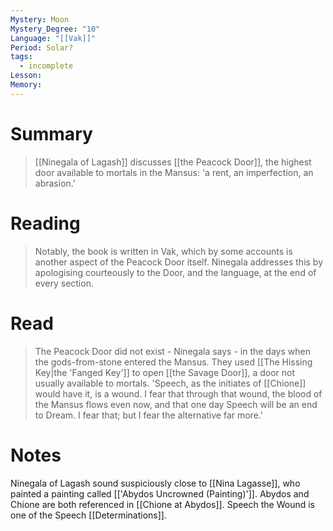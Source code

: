 ```yaml
---
Mystery: Moon
Mystery_Degree: "10"
Language: "[[Vak]]"
Period: Solar?
tags:
  - incomplete
Lesson: 
Memory:
---
```

# Summary
> [[Ninegala of Lagash]] discusses [[the Peacock Door]], the highest door available to mortals in the Mansus: 'a rent, an imperfection, an abrasion.'
# Reading
> Notably, the book is written in Vak, which by some accounts is another aspect of the Peacock Door itself. Ninegala addresses this by apologising courteously to the Door, and the language, at the end of every section.
# Read
> The Peacock Door did not exist - Ninegala says - in the days when the gods-from-stone entered the Mansus. They used [[The Hissing Key|the 'Fanged Key']] to open [[the Savage Door]], a door not usually available to mortals. 'Speech, as the initiates of [[Chione]] would have it, is a wound. I fear that through that wound, the blood of the Mansus flows even now, and that one day Speech will be an end to Dream. I fear that; but I fear the alternative far more.'
# Notes
Ninegala of Lagash sound suspiciously close to [[Nina Lagasse]], who painted a painting called [['Abydos Uncrowned (Painting)']]. Abydos and Chione are both referenced in [[Chione at Abydos]].
Speech the Wound is one of the Speech [[Determinations]].